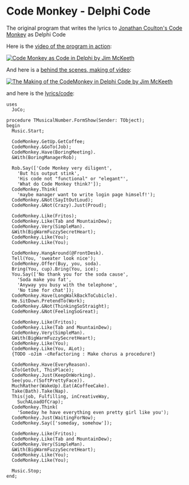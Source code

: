 # Code Monkey - Delphi Code
The original program that writes the lyrics to [Jonathan Coulton's Code Monkey](https://www.jonathancoulton.com/2006/04/14/thing-a-week-29-code-monkey/) as Delphi Code

Here is the [video of the program in action](https://youtube.com/watch?v=-nGvMbQKS7U):

[![Code Monkey as Code in Delphi by Jim McKeeth](https://img.youtube.com/vi/-nGvMbQKS7U/0.jpg)](https://www.youtube.com/watch?v=-nGvMbQKS7U)

And here is a [behind the scenes, making of video](https://youtu.be/RA5tfPHAL4k?t=309):

[![The Making of the CodeMonkey in Delphi Code by Jim McKeeth](https://img.youtube.com/vi/RA5tfPHAL4k/0.jpg)](http://youtube.com/watch?v=RA5tfPHAL4k?t=309)

and here is the [lyrics/code](https://github.com/jimmckeeth/CodeMonkey-DelphiCode/blob/main/code/LyricsCode.pas):

```Delphi
uses
  JoCo;

procedure TMusicalNumber.FormShow(Sender: TObject);
begin
  Music.Start;

  CodeMonkey.GetUp.GetCoffee;
  CodeMonkey.&GoTo(Job);
  CodeMonkey.Have(BoringMeeting).
  &With(BoringManagerRob);

  Rob.Say(['Code Monkey very diligent',
    'But his output stink',
    'His code not "functional" or "elegant"',
    'What do Code Monkey think?']);
  CodeMonkey.Think(
    'maybe manager want to write login page himself!');
  CodeMonkey.&Not(SayItOutLoud);
  CodeMonkey.&Not(Crazy).Just(Proud);

  CodeMonkey.Like(Fritos);
  CodeMonkey.Like(Tab and MountainDew);
  CodeMonkey.Very(SimpleMan).
  &With(BigWarmFuzzySecretHeart);
  CodeMonkey.Like(You);
  CodeMonkey.Like(You);

  CodeMonkey.HangAround(@FrontDesk).
  Tell(You, 'sweater look nice');
  CodeMonkey.Offer(Buy, you, soda).
  Bring(You, cup).Bring(You, ice);
  You.Say(['No thank you for the soda cause',
    'Soda make you fat',
    'Anyway you busy with the telephone',
    'No time for chat']);
  CodeMonkey.Have(LongWalkBackToCubicle).
  He.SitDown.PretendTo(Work);
  CodeMonkey.&Not(ThinkingSoStraight);
  CodeMonkey.&Not(FeelingSoGreat);

  CodeMonkey.Like(Fritos);
  CodeMonkey.Like(Tab and MountainDew);
  CodeMonkey.Very(SimpleMan).
  &With(BigWarmFuzzySecretHeart);
  CodeMonkey.Like(You);
  CodeMonkey.Like(You, ALot);
  {TODO -oJim -cRefactoring : Make chorus a procedure!}

  CodeMonkey.Have(EveryReason).
  &To(GetOut, ThisPlace);
  CodeMonkey.Just(KeepOnWorking).
  See(you.r(SoftPrettyFace)).
  MuchRather(WakeUp).Eat(ACoffeeCake).
  Take(Bath).Take(Nap).
  This(job, Fulfilling, inCreativeWay,
    SuchALoadOfCrap);
  CodeMonkey.Think(
    'Someday he have everything even pretty girl like you');
  CodeMonkey.Just(WaitingForNow);
  CodeMonkey.Say(['someday, somehow']);

  CodeMonkey.Like(Fritos);
  CodeMonkey.Like(Tab and MountainDew);
  CodeMonkey.Very(SimpleMan).
  &With(BigWarmFuzzySecretHeart);
  CodeMonkey.Like(You);
  CodeMonkey.Like(You);

  Music.Stop;
end;
```
